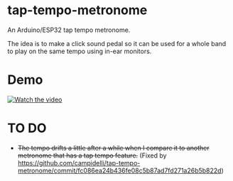 # tap-tempo-metronome
An Arduino/ESP32 tap tempo metronome.

The idea is to make a click sound pedal so it can be used for a whole band to play on the same tempo using in-ear monitors.

# Demo
[![Watch the video](https://img.youtube.com/vi/L8t3dnWIaiE/0.jpg)](https://www.youtube.com/watch?v=L8t3dnWIaiE)

# TO DO
- ~~The tempo drifts a little after a while when I compare it to another metronome that has a tap tempo feature.~~ (Fixed by https://github.com/campidelli/tap-tempo-metronome/commit/fc086ea24b436fe08c5b87ad7fd271a26b5b822d)
